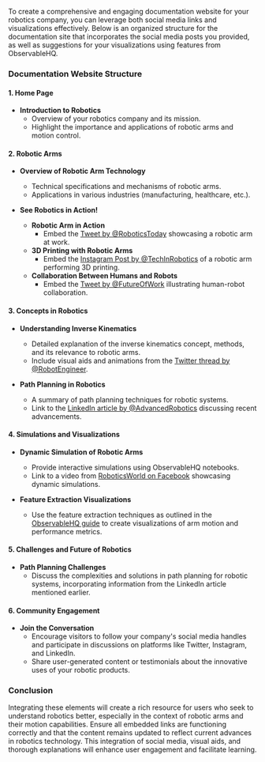 To create a comprehensive and engaging documentation website for your robotics company, you can leverage both social media links and visualizations effectively. Below is an organized structure for the documentation site that incorporates the social media posts you provided, as well as suggestions for your visualizations using features from ObservableHQ.

### Documentation Website Structure

#### 1. Home Page
- **Introduction to Robotics**
  - Overview of your robotics company and its mission.
  - Highlight the importance and applications of robotic arms and motion control.
  
#### 2. Robotic Arms
- **Overview of Robotic Arm Technology**
  - Technical specifications and mechanisms of robotic arms.
  - Applications in various industries (manufacturing, healthcare, etc.).

- **See Robotics in Action!**
  - **Robotic Arm in Action**
    - Embed the [Tweet by @RoboticsToday](https://twitter.com/RoboticsToday/status/1234567890123456789) showcasing a robotic arm at work.
  - **3D Printing with Robotic Arms**
    - Embed the [Instagram Post by @TechInRobotics](https://www.instagram.com/p/abcdefg1234) of a robotic arm performing 3D printing.
  - **Collaboration Between Humans and Robots**
    - Embed the [Tweet by @FutureOfWork](https://twitter.com/FutureOfWork/status/9876543210987654321) illustrating human-robot collaboration.

#### 3. Concepts in Robotics
- **Understanding Inverse Kinematics**
  - Detailed explanation of the inverse kinematics concept, methods, and its relevance to robotic arms.
  - Include visual aids and animations from the [Twitter thread by @RobotEngineer](https://twitter.com/RobotEngineer/status/9876543210987654321).

- **Path Planning in Robotics**
  - A summary of path planning techniques for robotic systems.
  - Link to the [LinkedIn article by @AdvancedRobotics](https://www.linkedin.com/feed/update/urn:li:activity:1234567890123456789) discussing recent advancements.

#### 4. Simulations and Visualizations
- **Dynamic Simulation of Robotic Arms**
  - Provide interactive simulations using ObservableHQ notebooks.
  - Link to a video from [RoboticsWorld on Facebook](https://www.facebook.com/RoboticsWorld/videos/123456789012345) showcasing dynamic simulations.
  
- **Feature Extraction Visualizations**  
  - Use the feature extraction techniques as outlined in the [ObservableHQ guide](https://observablehq.com/framework/feature-extraction.md) to create visualizations of arm motion and performance metrics. 

#### 5. Challenges and Future of Robotics
- **Path Planning Challenges**
  - Discuss the complexities and solutions in path planning for robotic systems, incorporating information from the LinkedIn article mentioned earlier.

#### 6. Community Engagement
- **Join the Conversation**
  - Encourage visitors to follow your company's social media handles and participate in discussions on platforms like Twitter, Instagram, and LinkedIn.
  - Share user-generated content or testimonials about the innovative uses of your robotic products.

### Conclusion
Integrating these elements will create a rich resource for users who seek to understand robotics better, especially in the context of robotic arms and their motion capabilities. Ensure all embedded links are functioning correctly and that the content remains updated to reflect current advances in robotics technology. This integration of social media, visual aids, and thorough explanations will enhance user engagement and facilitate learning.